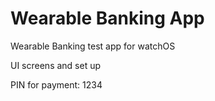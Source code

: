 # Wearable Banking App
Wearable Banking test app for watchOS

UI screens and set up

PIN for payment: 1234
